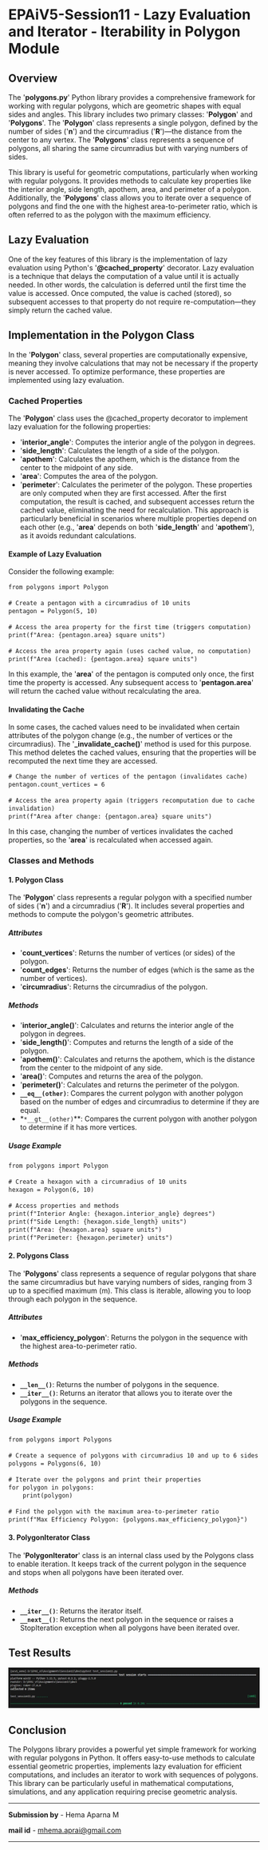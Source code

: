 # EPAiV5-Session11 - Lazy Evaluation and Iterator - Iterability in Polygon Module

## Overview
The '**polygons.py**' Python library provides a comprehensive framework for working with regular polygons, which are geometric shapes with equal sides and angles. This library includes two primary classes: '**Polygon**' and '**Polygons**'. The '**Polygon**' class represents a single polygon, defined by the number of sides ('**n**') and the circumradius ('**R**')—the distance from the center to any vertex. The '**Polygons**' class represents a sequence of polygons, all sharing the same circumradius but with varying numbers of sides.

This library is useful for geometric computations, particularly when working with regular polygons. It provides methods to calculate key properties like the interior angle, side length, apothem, area, and perimeter of a polygon. Additionally, the '**Polygons**' class allows you to iterate over a sequence of polygons and find the one with the highest area-to-perimeter ratio, which is often referred to as the polygon with the maximum efficiency.

## Lazy Evaluation
One of the key features of this library is the implementation of lazy evaluation using Python's '**@cached_property**' decorator. Lazy evaluation is a technique that delays the computation of a value until it is actually needed. In other words, the calculation is deferred until the first time the value is accessed. Once computed, the value is cached (stored), so subsequent accesses to that property do not require re-computation—they simply return the cached value.

## Implementation in the Polygon Class
In the '**Polygon**' class, several properties are computationally expensive, meaning they involve calculations that may not be necessary if the property is never accessed. To optimize performance, these properties are implemented using lazy evaluation.

### Cached Properties
The '**Polygon**' class uses the @cached_property decorator to implement lazy evaluation for the following properties:

- '**interior_angle**': Computes the interior angle of the polygon in degrees.
- '**side_length**': Calculates the length of a side of the polygon.
- '**apothem**': Calculates the apothem, which is the distance from the center to the midpoint of any side.
- '**area**': Computes the area of the polygon.
- '**perimeter**': Calculates the perimeter of the polygon.
These properties are only computed when they are first accessed. After the first computation, the result is cached, and subsequent accesses return the cached value, eliminating the need for recalculation. This approach is particularly beneficial in scenarios where multiple properties depend on each other (e.g., '**area**' depends on both '**side_length**' and '**apothem**'), as it avoids redundant calculations.

#### Example of Lazy Evaluation
Consider the following example:


```
from polygons import Polygon

# Create a pentagon with a circumradius of 10 units
pentagon = Polygon(5, 10)

# Access the area property for the first time (triggers computation)
print(f"Area: {pentagon.area} square units")

# Access the area property again (uses cached value, no computation)
print(f"Area (cached): {pentagon.area} square units")

```
In this example, the '**area**' of the pentagon is computed only once, the first time the property is accessed. Any subsequent access to '**pentagon.area**' will return the cached value without recalculating the area.

#### Invalidating the Cache

In some cases, the cached values need to be invalidated when certain attributes of the polygon change (e.g., the number of vertices or the circumradius). The '**_invalidate_cache()**' method is used for this purpose. This method deletes the cached values, ensuring that the properties will be recomputed the next time they are accessed.


```
# Change the number of vertices of the pentagon (invalidates cache)
pentagon.count_vertices = 6

# Access the area property again (triggers recomputation due to cache invalidation)
print(f"Area after change: {pentagon.area} square units")

```
In this case, changing the number of vertices invalidates the cached properties, so the '**area**' is recalculated when accessed again.

### Classes and Methods
#### 1. Polygon Class
The '**Polygon**' class represents a regular polygon with a specified number of sides ('**n**') and a circumradius ('**R**'). It includes several properties and methods to compute the polygon's geometric attributes.

##### Attributes
- '**count_vertices**': Returns the number of vertices (or sides) of the polygon.
- '**count_edges**': Returns the number of edges (which is the same as the number of vertices).
- '**circumradius**': Returns the circumradius of the polygon.
##### Methods
- '**interior_angle()**': Calculates and returns the interior angle of the polygon in degrees.
- '**side_length()**': Computes and returns the length of a side of the polygon.
- '**apothem()**': Calculates and returns the apothem, which is the distance from the center to the midpoint of any side.
- '**area()**': Computes and returns the area of the polygon.
- '**perimeter()**': Calculates and returns the perimeter of the polygon.
- **`__eq__(other)`**: Compares the current polygon with another polygon based on the number of edges and circumradius to determine if they are equal.
- *`*__gt__(other)`**: Compares the current polygon with another polygon to determine if it has more vertices.

##### Usage Example

```
from polygons import Polygon

# Create a hexagon with a circumradius of 10 units
hexagon = Polygon(6, 10)

# Access properties and methods
print(f"Interior Angle: {hexagon.interior_angle} degrees")
print(f"Side Length: {hexagon.side_length} units")
print(f"Area: {hexagon.area} square units")
print(f"Perimeter: {hexagon.perimeter} units")

```

#### 2. Polygons Class
The '**Polygons**' class represents a sequence of regular polygons that share the same circumradius but have varying numbers of sides, ranging from 3 up to a specified maximum (m). This class is iterable, allowing you to loop through each polygon in the sequence.

##### Attributes
- '**max_efficiency_polygon**': Returns the polygon in the sequence with the highest area-to-perimeter ratio.

##### Methods
- **`__len__()`**: Returns the number of polygons in the sequence.
- **`__iter__()`**: Returns an iterator that allows you to iterate over the polygons in the sequence.

##### Usage Example

```
from polygons import Polygons

# Create a sequence of polygons with circumradius 10 and up to 6 sides
polygons = Polygons(6, 10)

# Iterate over the polygons and print their properties
for polygon in polygons:
    print(polygon)

# Find the polygon with the maximum area-to-perimeter ratio
print(f"Max Efficiency Polygon: {polygons.max_efficiency_polygon}")

```

#### 3. PolygonIterator Class
The '**PolygonIterator**' class is an internal class used by the Polygons class to enable iteration. It keeps track of the current polygon in the sequence and stops when all polygons have been iterated over.

##### Methods
- **`__iter__()`**: Returns the iterator itself.
- **`__next__()`**: Returns the next polygon in the sequence or raises a StopIteration exception when all polygons have been iterated over.

## **Test Results**
![Test Results from Local PC](localPC_tests_passed.JPG)

## Conclusion
The Polygons library provides a powerful yet simple framework for working with regular polygons in Python. It offers easy-to-use methods to calculate essential geometric properties, implements lazy evaluation for efficient computations, and includes an iterator to work with sequences of polygons. This library can be particularly useful in mathematical computations, simulations, and any application requiring precise geometric analysis.

---------------------------------------------------------------------------------------------------------------------------------------------------

**Submission by** - Hema Aparna M

**mail id** - mhema.aprai@gmail.com

---------------------------------------------------------------------------------------------------------------------------------------------------
